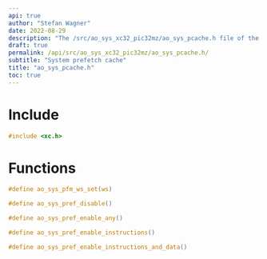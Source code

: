 ```yaml
---
api: true
author: "Stefan Wagner"
date: 2022-08-29
description: "The /src/ao_sys_xc32_pic32mz/ao_sys_pcache.h file of the ao real-time operating system."
draft: true
permalink: /api/src/ao_sys_xc32_pic32mz/ao_sys_pcache.h/
subtitle: "System prefetch cache"
title: "ao_sys_pcache.h"
toc: true
---
```


# Include

```c
#include <xc.h>
```

# Functions

```c
#define ao_sys_pfm_ws_set(ws)
```

```c
#define ao_sys_pref_disable()
```

```c
#define ao_sys_pref_enable_any()
```

```c
#define ao_sys_pref_enable_instructions()
```

```c
#define ao_sys_pref_enable_instructions_and_data()
```
